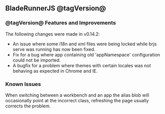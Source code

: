 ## BladeRunnerJS @tagVersion@

### @tagVersion@ Features and Improvements

The following changes were made in v0.14.2:

- An issue where some i18n and xml files were being locked while brjs serve was running has now been fixed.
- Fix for a bug where app containing old 'appNamespace' configuration could not be imported.
- A bugfix for a problem where themes with certain locales was not behaving as expected in Chrome and IE.

### Known Issues

When switching between a workbench and an app the alias blob will occasionally point at the incorrect class, refreshing the page usually corrects the problem.